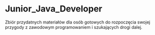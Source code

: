 # Junior_Java_Developer
Zbiór przydatnych materiałów dla osób gotowych do rozpoczęcia swojej przygody z zawodowym programowaniem i szukających drogi dalej.
